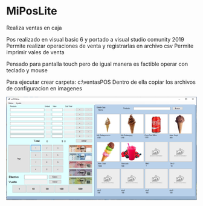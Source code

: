 # MiPosLite
Realiza ventas en caja

Pos realizado en visual basic 6 y portado a visual studio comunity 2019
Permite realizar operaciones de venta y registrarlas en archivo csv
Permite imprimir vales de venta

Pensado para pantalla touch pero de igual manera es factible operar con teclado y mouse

Para ejecutar crear carpeta:
c:\ventasPOS
Dentro de ella copiar los archivos de configuracion en imagenes

<p align="center">
   <img src ="https://github.com/pablofierrovallejos/MiPosLite/blob/master/pantalla1.PNG" />
</p>
